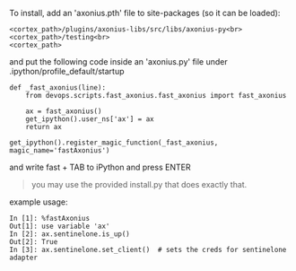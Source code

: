 To install, add an 'axonius.pth' file to site-packages (so it can be loaded):

    <cortex_path>/plugins/axonius-libs/src/libs/axonius-py<br>
    <cortex_path>/testing<br>
    <cortex_path>

and put the following code inside an 'axonius.py' file under .ipython/profile_default/startup

    def _fast_axonius(line):
        from devops.scripts.fast_axonius.fast_axonius import fast_axonius
        
        ax = fast_axonius()
        get_ipython().user_ns['ax'] = ax
        return ax
    
    get_ipython().register_magic_function(_fast_axonius, magic_name='fastAxonius')

and write fast + TAB to iPython and press ENTER

> you may use the provided install.py that does exactly that.

example usage:

    In [1]: %fastAxonius
    Out[1]: use variable 'ax'
    In [2]: ax.sentinelone.is_up()
    Out[2]: True
    In [3]: ax.sentinelone.set_client()  # sets the creds for sentinelone adapter